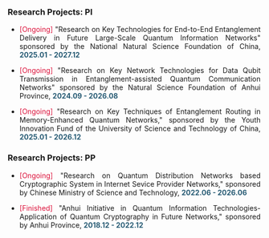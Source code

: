 ### Research Projects: PI

- <p style="text-align:justify"><span style="color: crimson;">[Ongoing]</span> "Research on Key Technologies for End-to-End Entanglement Delivery in Future Large-Scale Quantum Information Networks" sponsored by the National Natural Science Foundation of China, <span  style="color: #275b74ff; font-weight: bold;">2025.01 - 2027.12</span></p>

- <p style="text-align:justify"><span style="color: crimson;">[Ongoing]</span> "Research on Key Network Technologies for Data Qubit Transmission in Entanglement-assisted Quantum Communication Networks" sponsored by the Natural Science Foundation of Anhui Province, <span style="color: #275b74ff; font-weight: bold;">2024.09 - 2026.08</span></p>

- <p style="text-align:justify"><span style="color: crimson;">[Ongoing]</span> "Research on Key Techniques of Entanglement Routing in Memory-Enhanced Quantum Networks," sponsored by the Youth Innovation Fund of the University of Science and Technology of China, <span style="color: #275b74ff; font-weight: bold;">2025.01 - 2026.12</span></p>

### Research Projects: PP

- <p style="text-align:justify"><span style="color: crimson;">[Ongoing]</span> "Research on Quantum Distribution Networks based Cryptographic System in Internet Sevice Provider Networks," sponsored by Chinese Ministry of Science and Technology, <span style="color: #275b74ff; font-weight: bold;">2022.06 - 2026.06</span></p>

- <p style="text-align:justify"><span style="color: crimson;">[Finished]</span> "Anhui Initiative in Quantum Information Technologies-Application of Quantum Cryptography in Future Networks," sponsored by Anhui Province, <span style="color: #275b74ff; font-weight: bold;">2018.12 - 2022.12</span></p>
